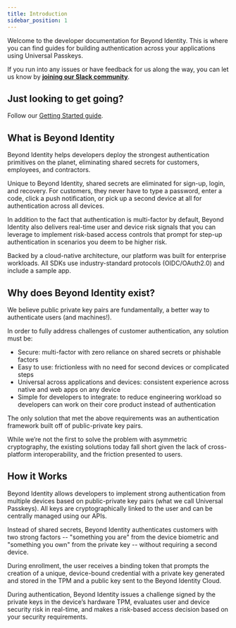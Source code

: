 ```yaml
---
title: Introduction
sidebar_position: 1
---
```


Welcome to the developer documentation for Beyond Identity. This is where you can find guides for building authentication across your applications using Universal Passkeys. 

If you run into any issues or have feedback for us along the way, you can let us know by **[joining our Slack community](https://join.slack.com/t/byndid/shared_invite/zt-1anns8n83-NQX4JvW7coi9dksADxgeBQ)**.

## Just looking to get going? 

Follow our [Getting Started guide](/docs/v1/getting-started). 

## What is Beyond Identity

Beyond Identity helps developers deploy the strongest authentication primitives on the planet, eliminating shared secrets for customers, employees, and contractors.

Unique to Beyond Identity, shared secrets are eliminated for sign-up, login, and recovery. For customers, they never have to type a password, enter a code, click a push notification, or pick up a second device at all for authentication across all devices.

In addition to the fact that authentication is multi-factor by default, Beyond Identity also delivers real-time user and device risk signals that you can leverage to implement risk-based access controls that prompt for step-up authentication in scenarios you deem to be higher risk. 

Backed by a cloud-native architecture, our platform was built for enterprise workloads. All SDKs use industry-standard protocols (OIDC/OAuth2.0) and include a sample app.

## Why does Beyond Identity exist?

We believe public private key pairs are fundamentally, a better way to authenticate users (and machines!).

In order to fully address challenges of customer authentication, any solution must be:
 - Secure: multi-factor with zero reliance on shared secrets or phishable factors
 - Easy to use: frictionless with no need for second devices or complicated steps
 - Universal across applications and devices: consistent experience across native and web apps on any device
 - Simple for developers to integrate: to reduce engineering workload so developers can work on their core product instead of authentication

The only solution that met the above requirements was an authentication framework built off of public-private key pairs. 

While we’re not the first to solve the problem with asymmetric cryptography, the existing solutions today fall short given the lack of cross-platform interoperability, and the friction presented to users. 


## How it Works
Beyond Identity allows developers to implement strong authentication from multiple devices based on public-private key pairs (what we call Universal Passkeys). All keys are cryptographically linked to the user and can be centrally managed using our APIs.

Instead of shared secrets, Beyond Identity authenticates customers with two strong factors -- "something you are" from the device biometric and "something you own" from the private key -- without requiring a second device.

During enrollment, the user receives a binding token that prompts the creation of a unique, device-bound credential with a private key generated and stored in the TPM and a public key sent to the Beyond Identity Cloud.

During authentication, Beyond Identity issues a challenge signed by the private keys in the device’s hardware TPM, evaluates user and device 
security risk in real-time, and makes a risk-based access decision based on your security requirements.
